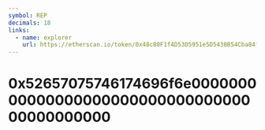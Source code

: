 ```yaml
---
symbol: REP
decimals: 18
links:
  - name: explorer
    url: https://etherscan.io/token/0x48c80F1f4D53D5951e5D5438B54Cba84f29F32a5
---
```


# 0x52657075746174696f6e00000000000000000000000000000000000000000000
